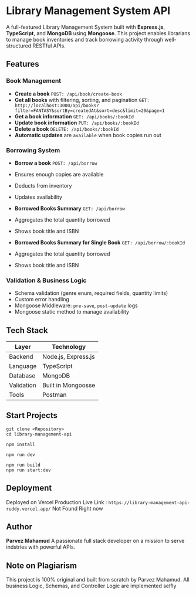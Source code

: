 # Library Management System API

A full-featured Library Management System built with **Express.js**, **TypeScript**, and **MongoDB** using **Mongoose**. This project enables librarians to manage book inventories and track borrowing activity through well-structured RESTful APIs. 

## Features

### Book Management
- **Create a book** `POST: /api/book/create-book`
- **Get all books** with filtering, sorting, and pagination `GET: http://localhost:3000/api/books?filter=FANTASY&sortBy=createdAt&sort=desc&limit=20&page=1`
- **Get a book information** `GET: /api/books/:bookId`
- **Update book information** `PUT: /api/books/:bookId`
- **Delete a book** `DELETE: /api/books/:bookId`
- **Automatic updates** are `available` when book copies run out

### Borrowing System
- **Borrow a book** `POST: /api/borrow`
- Ensures enough copies are available
- Deducts from inventory
- Updates availability

- **Borrowed Books Summary** `GET: /api/borrow`
- Aggregates the total quantity borrowed
- Shows book title and ISBN

- **Borrowed Books Summary for Single Book** `GET: /api/borrow/:bookId`
- Aggregates the total quantity borrowed
- Shows book title and ISBN


### Validation & Business Logic
- Schema validation (genre enum, required fields, quantity limits)
- Custom error handling
- Mongoose Middleware: `pre-save`, `post-update` logs
- Mongoose static method to manage availability

## Tech Stack
| Layer        | Technology           |
|--------------|----------------------|
| Backend      | Node.js, Express.js  |
| Language     | TypeScript           |
| Database     | MongoDB              |
| Validation   | Built in Mongoosse   |
| Tools        | Postman              |


## Start Projects
```
git clone <Repository>
cd library-management-api

npm install

npm run dev

npm run build
npm run start:dev
```

## Deployment 
Deployed on Vercel
Production Live Link : `https://library-management-api-ruddy.vercel.app/` Not Found Right now



## Author
**Parvez Mahamud**
A passionate full stack developer on a mission to serve indstries with powerful APIs.


## Note on Plagiarism
This project is 100% original and built from scratch by Parvez Mahamud. All business Logic, Schemas, and Controller Logic are implemented selfly 
